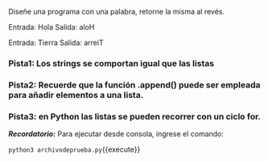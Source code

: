 Diseñe una programa con una palabra, retorne la misma al revés.

Entrada: Hola
Salida: aloH

Entrada: Tierra
Salida: arreiT

### Pista1: Los strings se comportan igual que las listas

### Pista2: Recuerde que la función .append() puede ser empleada para añadir elementos a una lista.

### Pista3: en Python las listas se pueden recorrer con un ciclo for.

***Recordatorio:*** Para ejecutar desde consola, ingrese el comando:

`python3 archivodeprueba.py`{{execute}}
